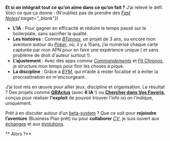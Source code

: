 **Et si on intégrait tout ce qu’on aime dans ce qu’on fait ?**
J’ai relevé le défi. Voici ce que ça donne :
(N'oubliez pas de prendre des *[Fast Notes](https://play.google.com/store/apps/details?id=fr.mattd.notes){:target="_blank"}*)
- **L’IA** : Pour gagner en efficacité et réduire le temps passé sur le boilerplate, sans sacrifier la qualité.
- **Les histoires** : Comme *[BTonnes](https://play.google.com/store/apps/details?id=fr.mafyou.btonnes)*, un projet de 3 ans, ou encore mon aventure autour du *[Poker](https://play.google.com/store/apps/details?id=fr.mafyou.aideaupoker)*, où, il y a 15ans, j’ai numérisé chaque carte capturée par mon APN pour en faire une expérience unique ( et sans problème de droit d'auteur surtout !).
- **L’ajustement** : Avec des apps comme *[Commandements](https://play.google.com/store/apps/details?id=fr.mafyou.commandements)* et *[Fit Chronos](https://play.google.com/store/apps/details?id=fr.mattd.fit)*, je structure mon temps pour finir les choses à pique.
- **La discipline** : Grâce à *[BYM](https://play.google.com/store/apps/details?id=fr.mattd.bymapp)*, qui m’aide à rester focalisé et à éviter la procrastination en m'encourgeant.

J’ai tout mis en œuvre pour allier jeux, discipline et organisation.
Le résultat ? Des projets comme **[QRActus](https://play.google.com/store/apps/details?id=fr.mattd.qractus)** (avec **6 IA** !) ou **[Chercher dans Vos Favoris](https://play.google.com/store/apps/details?id=fr.mafyou.multisearches)**, conçus pour réaliser **l'exploit** de pouvoir trouver l'info où on l'indique, uniquement.

Prêt à en discuter autour d’un [beta-system](https://mafyouit.tech/beta) ?
Que ce soit pour **rejoindre l’aventure** (Business Plan prêt) ou pour **collaborer** *[CV](https://www.linkedin.com/in/mdupleix)*, je suis ouvert aux [échanges](https://mafyouit.tech/TechForAll/contact) et aux [évolutions](https://MafyouIT.tech).

** Alors ?** 
